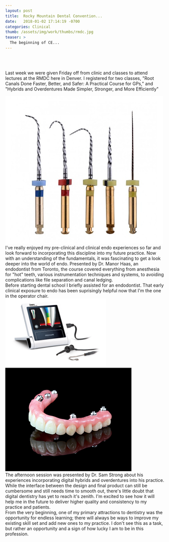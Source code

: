 ```yaml
---
layout: post
title:  Rocky Mountain Dental Convention...
date:   2018-01-02 17:14:19 -0700
categories: Clinical
thumb: /assets/img/work/thumbs/rmdc.jpg
teaser: >
  The beginning of CE...
---
```


<br>
<br/>

Last week we were given Friday off from clinic and classes to attend lectures at the RMDC here in Denver. I registered for two classes, "Root Canals Done Faster, Better, and Safer: A Practical Course for GPs," and "Hybrids and Overdentures Made Simpler, Stronger, and More Efficiently"


<div class='flex-parent mt48'>
 <div class='flex-child flex-child--no-shrink w600'><img src="/assets/img/work/full/rotary.jpg" class="mr12 border border--gray border--2"/></div>
 <div class='flex-child flex-child--grow mt120'>
I've really enjoyed my pre-clinical and clinical endo experiences so far and look forward to incorporating this discipline into my future practice. Now with an understanding of the fundamentals, it was fascinating to get a look deeper into the world of endo. Presented by Dr. Manor Haas, an endodontist from Toronto, the course covered everything from anesthesia for "hot" teeth, various instrumentation techniques and systems, to avoiding complications like file separation and canal ledging.
 </div>
</div>

<div class='flex-parent mt48'>
 <div class='flex-child flex-child--grow mt120 align-left'>
  Before starting dental school I briefly assisted for an endodontist. That early clinical exposure to endo has been suprisingly helpful now that I'm the one in the operator chair.
  </div>
 <div class='flex-child flex-child--no-shrink w600'><img src="/assets/img/work/full/apex_locator.jpg" class="mr12 border border--gray border--2"/></div>
</div>

<div class='flex-parent mt48'>
<div class='flex-child flex-child--no-shrink w600'><img src="/assets/img/work/full/hybrid.jpg" class="mr12 border border--gray border--2"/></div>
 <div class='flex-child flex-child--grow mt120 align-left'>
  The afternoon session was presented by Dr. Sam Strong about his experiences incorporating digital hybrids and overdentures into his practice. While the interface between the design and final product can still be cumbersome and still needs time to smooth out, there's little doubt that digital dentistry has yet to reach it's zenith. I'm excited to see how it will help me in the future to deliver higher quality and consistency to my practice and patients.
  </div>
</div>


 <div class='flex-child flex-child--grow mt120 align-center'>
 From the very beginning, one of my primary attractions to dentistry was the opportunity for endless learning; there will always be ways to improve my existing skill set and add new ones to my practice. I don't see this as a task, but rather an opportunity and a sign of how lucky I am to be in this profession.
</div>

<div class='flex-parent mt48'>
